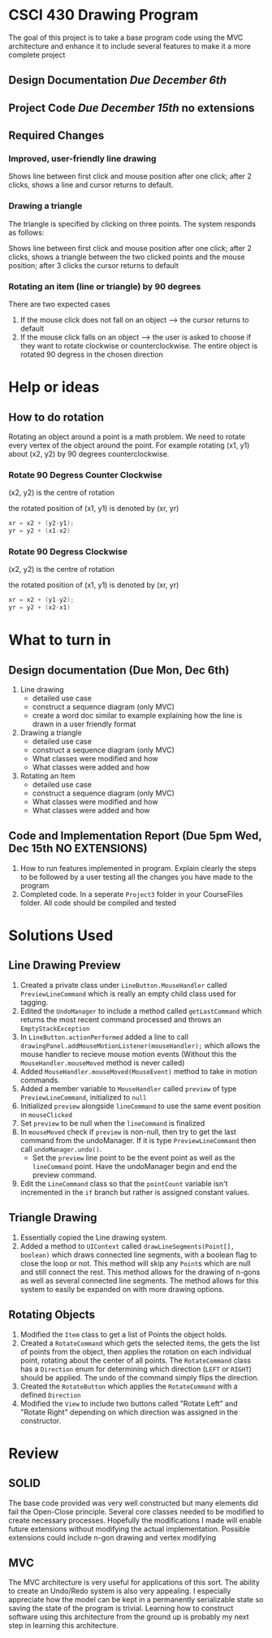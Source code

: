 # CSCI 430 Drawing Program

The goal of this project is to take a base program code using the MVC architecture and enhance it to include several features to make it a more complete project


## **Design Documentation** *Due December 6th*
## **Project Code** *Due December 15th* no extensions

## Required Changes

### Improved, user-friendly line drawing

Shows line between first click and mouse position after one click; after 2 clicks, shows a line and cursor returns to default.

### Drawing a triangle

The triangle is specified by clicking on three points. The system responds as follows:

Shows line between first click and mouse position after one click; after 2 clicks, shows a triangle between the two clicked points and the mouse position; after 3 clicks the cursor returns to default

### Rotating an item (line or triangle) by 90 degrees
There are two expected cases
1. If the mouse click does not fall on an object --> the cursor returns to default
2. If the mouse click falls on an object --> the user is asked to choose if they want to rotate clockwise or counterclockwise. The entire object is rotated 90 degress in the chosen direction

# Help or ideas

## How to do rotation

Rotating an object around a point is a math problem. We need to rotate every vertex of the object around the point. For example rotating (x1, y1) about (x2, y2) by 90 degrees counterclockwise.



### Rotate 90 Degress Counter Clockwise
(x2, y2) is the centre of rotation

the rotated position of (x1, y1) is denoted by (xr, yr)

```C++
xr = x2 + (y2-y1);
yr = y2 + (x1-x2)
```

### Rotate 90 Degress Clockwise
(x2, y2) is the centre of rotation

the rotated position of (x1, y1) is denoted by (xr, yr)

```C++
xr = x2 + (y1-y2);
yr = y2 + (x2-x1)
```



# What to turn in

## Design documentation (Due Mon, Dec 6th)

1. Line drawing
    * detailed use case
    * construct a sequence diagram (only MVC)
    * create a word doc similar to example explaining how the line is drawn in a user friendly format
2. Drawing a triangle
    * detailed use case
    * construct a sequence diagram (only MVC)
    * What classes were modified and how
    * What classes were added and how
3. Rotating an Item
    * detailed use case
    * construct a sequence diagram (only MVC)
    * What classes were modified and how
    * What classes were added and how

## Code and Implementation Report (Due 5pm Wed, Dec 15th NO EXTENSIONS)
1. How to run features implemented in program. Explain clearly the steps to be followed by a user testing all the changes you have made to the program
2. Completed code. In a seperate `Project3` folder in your CourseFiles folder. All code should be compiled and tested


# Solutions Used

## Line Drawing Preview

1. Created a private class under `LineButton.MouseHandler` called `PreviewLineCommand` which is really an empty child class used for tagging.
2. Edited the `UndoManager` to include a method called `getLastCommand` which returns the most recent command processed and throws an `EmptyStackException`
3. In `LineButton.actionPerformed` added a line to call `drawingPanel.addMouseMotionListener(mouseHandler);` which allows the mouse handler to recieve mouse motion events (Without this the `MouseHandler.mouseMoved` method is never called)
4. Added `MouseHandler.mouseMoved(MouseEvent)` method to take in motion commands.
5. Added a member variable to `MouseHandler` called `preview` of type `PreviewLineCommand`, initialized to `null`
6. Initialized `preview` alongside `lineCommand` to use the same event position in `mouseClicked`
7. Set `preview` to be null when the `lineCommand` is finalized
8. In `mouseMoved` check if `preview` is non-null, then try to get the last command from the undoManager. If it is type `PreviewLineCommand` then call `undoManager.undo()`.
    * Set the `preview` line point to be the event point as well as the `lineCommand` point. Have the undoManager begin and end the preview command.
9. Edit the `LineCommand` class so that the `pointCount` variable isn't incremented in the `if` branch but rather is assigned constant values.

## Triangle Drawing

1. Essentially copied the Line drawing system.
2. Added a method to `UIContext` called `drawLineSegments(Point[], boolean)` which draws connected line segments, with a boolean flag to close the loop or not. This method will skip any `Point`s which are null and still connect the rest. This method allows for the drawing of n-gons as well as several connected line segments. The method allows for this system to easily be expanded on with more drawing options.

## Rotating Objects

1. Modified the `Item` class to get a list of Points the object holds.
2. Created a `RotateCommand` which gets the selected items, the gets the list of points from the object, then applies the rotation on each individual point, rotating about the center of all points. The `RotateCommand` class has a `Direction` enum for determining which direction (`LEFT` or `RIGHT`) should be applied. The undo of the command simply flips the direction.
3. Created the `RotateButton` which applies the `RotateCommand` with a defined `Direction`
4. Modified the `View` to include two buttons called "Rotate Left" and "Rotate Right" depending on which direction was assigned in the constructor.

# Review

## SOLID

The base code provided was very well constructed but many elements did fail the Open-Close principle. Several core classes needed to be modified to create necessary processes. Hopefully the modifications I made will enable future extensions without modifying the actual implementation. Possible extensions could include n-gon drawing and vertex modifying

## MVC

The MVC architecture is very useful for applications of this sort. The ability to create an Undo/Redo system is also very appealing. I especially appreciate how the model can be kept in a permanently serializable state so saving the state of the program is trivial. Learning how to construct software using this architecture from the ground up is probably my next step in learning this architecture.  